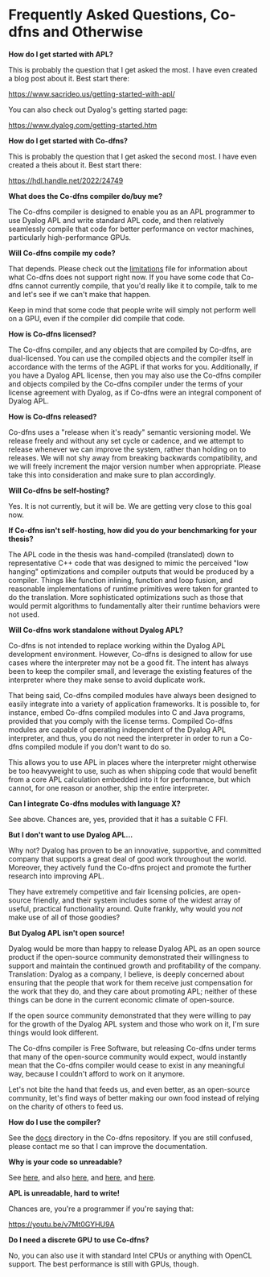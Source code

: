 # Frequently Asked Questions, Co-dfns and Otherwise

**How do I get started with APL?**

This is probably the question that I get asked the most. I have even created a blog post about it. Best start there:

https://www.sacrideo.us/getting-started-with-apl/

You can also check out Dyalog's getting started page:

https://www.dyalog.com/getting-started.htm

**How do I get started with Co-dfns?**

This is probably the question that I get asked the second most. I have even created a theis about it. Best start there:

https://hdl.handle.net/2022/24749

**What does the Co-dfns compiler do/buy me?**

The Co-dfns compiler is designed to enable you as an APL programmer to use Dyalog APL and write standard APL code, and then relatively seamlessly compile that code for better performance on vector machines, particularly high-performance GPUs. 

**Will Co-dfns compile my code?**

That depends. Please check out the [limitations](https://github.com/Co-dfns/Co-dfns/blob/master/docs/MANUAL.md#known-limitations) file for information about what Co-dfns does not support right now. If you have some code that Co-dfns cannot currently compile, that you'd really like it to compile, talk to me and let's see if we can't make that happen. 

Keep in mind that some code that people write will simply not perform well on a GPU, even if the compiler did compile that code.

**How is Co-dfns licensed?**

The Co-dfns compiler, and any objects that are compiled by Co-dfns, are dual-licensed. You can use the compiled objects and the compiler itself in accordance with the terms of the AGPL if that works for you. Additionally, if you have a Dyalog APL license, then you may also use the Co-dfns compiler and objects compiled by the Co-dfns compiler under the terms of your license agreement with Dyalog, as if Co-dfns were an integral component of Dyalog APL.

**How is Co-dfns released?**

Co-dfns uses a "release when it's ready" semantic versioning model. We release freely and without any set cycle or cadence, and we attempt to release whenever we can improve the system, rather than holding on to releases. We will not shy away from breaking backwards compatibility, and we will freely increment the major version number when appropriate. Please take this into consideration and make sure to plan accordingly. 

**Will Co-dfns be self-hosting?**

Yes. It is not currently, but it will be. We are getting very close to this goal now.

**If Co-dfns isn't self-hosting, how did you do your benchmarking for your thesis?**

The APL code in the thesis was hand-compiled (translated) down to representative C++ code that was designed to mimic the perceived "low hanging" optimizations and compiler outputs that would be produced by a compiler. Things like function inlining, function and loop fusion, and reasonable implementations of runtime primitives were taken for granted to do the translation. More sophisticated optimizations such as those that would permit algorithms to fundamentally alter their runtime behaviors were not used. 

**Will Co-dfns work standalone without Dyalog APL?**

Co-dfns is not intended to replace working within the Dyalog APL development environment. However, Co-dfns is designed to allow for use cases where the interpreter may not be a good fit. The intent has always been to keep the compiler small, and leverage the existing features of the interpreter where they make sense to avoid duplicate work. 

That being said, Co-dfns compiled modules have always been designed to easily integrate into a variety of application frameworks. It is possible to, for instance, embed Co-dfns compiled modules into C and Java programs, provided that you comply with the license terms. Compiled Co-dfns modules are capable of operating independent of the Dyalog APL interpreter, and thus, you do not need the interpreter in order to run a Co-dfns compiled module if you don't want to do so. 

This allows you to use APL in places where the interpreter might otherwise be too heavyweight to use, such as when shipping code that would benefit from a core APL calculation embedded into it for performance, but which cannot, for one reason or another, ship the entire interpreter. 

**Can I integrate Co-dfns modules with language X?**

See above. Chances are, yes, provided that it has a suitable C FFI. 

**But I don't want to use Dyalog APL...**

Why not? Dyalog has proven to be an innovative, supportive, and committed company that supports a great deal of good work throughout the world. Moreover, they actively fund the Co-dfns project and promote the further research into improving APL. 

They have extremely competitive and fair licensing policies, are open-source friendly, and their system includes some of the widest array of useful, practical functionality around. Quite frankly, why would you *not* make use of all of those goodies? 

**But Dyalog APL isn't open source!**

Dyalog would be more than happy to release Dyalog APL as an open source product if the open-source community demonstrated their willingness to support and maintain the continued growth and profitability of the company. Translation: Dyalog as a company, I believe, is deeply concerned about ensuring that the people that work for them receive just compensation for the work that they do, and they care about promoting APL; neither of these things can be done in the current economic climate of open-source. 

If the open source community demonstrated that they were willing to pay for the growth of the Dyalog APL system and those who work on it, I'm sure things would look different. 

The Co-dfns compiler is Free Software, but releasing Co-dfns under terms that many of the open-source community would expect, would instantly mean that the Co-dfns compiler would cease to exist in any meaningful way, because I couldn't afford to work on it anymore. 

Let's not bite the hand that feeds us, and even better, as an open-source community, let's find ways of better making our own food instead of relying on the charity of others to feed us. 

**How do I use the compiler?**

See the [docs](../docs) directory in the Co-dfns repository. If you are still confused, please contact me so that I can improve the documentation.

**Why is your code so unreadable?**

See [here](https://www.youtube.com/watch?v=gcUWTa16Jc0&feature=youtu.be), and also [here](https://news.ycombinator.com/item?id=13638086), and [here](https://news.ycombinator.com/item?id=13797797), and [here](https://news.ycombinator.com/item?id=13565743). 

**APL is unreadable, hard to write!**

Chances are, you're a programmer if you're saying that:

https://youtu.be/v7Mt0GYHU9A

**Do I need a discrete GPU to use Co-dfns?**

No, you can also use it with standard Intel CPUs or anything with OpenCL support. The best performance is still with GPUs, though.
